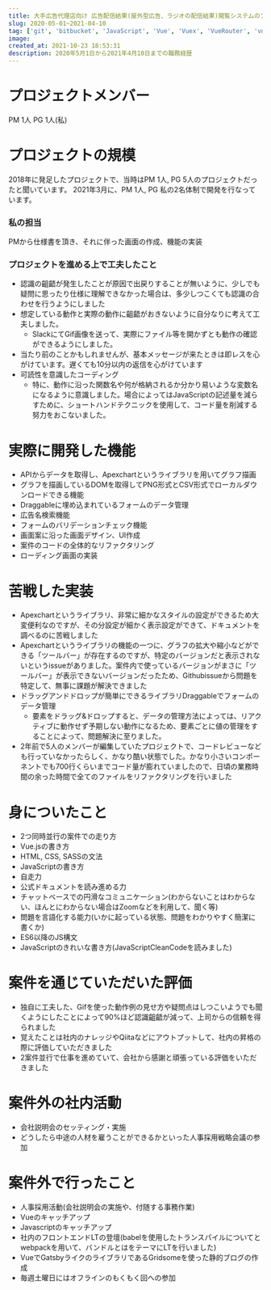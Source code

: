 ```yaml
---
title: 大手広告代理店向け 広告配信結果(屋外型広告、ラジオの配信結果)閲覧システムのフロントエンド担当	
slug: 2020-05-01~2021-04-10
tag: ['git', 'bitbucket', 'JavaScript', 'Vue', 'Vuex', 'VueRouter', 'vuelidate']
image:
created_at: 2021-10-23 18:53:31
description: 2020年5月1日から2021年4月10日までの職務経歴
---
```


# プロジェクトメンバー
PM 1人
PG 1人(私)

# プロジェクトの規模
2018年に発足したプロジェクトで、当時はPM 1人, PG 5人のプロジェクトだったと聞いています。
2021年3月に、PM 1人, PG 私の2名体制で開発を行なっています。

### 私の担当
PMから仕様書を頂き、それに伴った画面の作成、機能の実装

### プロジェクトを進める上で工夫したこと
- 認識の齟齬が発生したことが原因で出戻りすることが無いように、少しでも疑問に思ったり仕様に理解できなかった場合は、多少しつこくても認識の合わせを行うようにしました
- 想定している動作と実際の動作に齟齬がおきないように自分なりに考えて工夫しました。
  - SlackにてGif画像を送って、実際にファイル等を開かずとも動作の確認ができるようにしました。
- 当たり前のことかもしれませんが、基本メッセージが来たときは即レスを心がけています。遅くても10分以内の返信を心がけています
- 可読性を意識したコーディング
  - 特に、動作に沿った関数名や何が格納されるか分かり易いような変数名になるように意識しました。場合によってはJavaScriptの記述量を減らすために、ショートハンドテクニックを使用して、コード量を削減する努力をおこないました。

# 実際に開発した機能
- APIからデータを取得し、Apexchartというライブラリを用いてグラフ描画
- グラフを描画しているDOMを取得してPNG形式とCSV形式でローカルダウンロードできる機能
- Draggableに埋め込まれているフォームのデータ管理
- 広告名検索機能
- フォームのバリデーションチェック機能
- 画面案に沿った画面デザイン、UI作成
- 案件のコードの全体的なリファクタリング
- ローディング画面の実装


# 苦戦した実装
- Apexchartというライブラリ、非常に細かなスタイルの設定ができるため大変便利なのですが、その分設定が細かく表示設定ができて、ドキュメントを調べるのに苦戦しました
- Apexchartというライブラリの機能の一つに、グラフの拡大や縮小などができる「ツールバー」が存在するのですが、特定のバージョンだと表示されないというissueがありました。案件内で使っているバージョンがまさに「ツールバー」が表示できないバージョンだったため、Githubissueから問題を特定して、無事に課題が解決できました
- ドラッグアンドドロップが簡単にできるライブラリDraggableでフォームのデータ管理
  - 要素をドラッグ&ドロップすると、データの管理方法によっては、リアクティブに動作せず予期しない動作になるため、要素ごとに値の管理をすることによって、問題解決に至りました。
- 2年前で5人のメンバーが編集していたプロジェクトで、コードレビューなども行っていなかったらしく、かなり酷い状態でした。かなり小さいコンポーネントでも700行くらいまでコード量が膨れていましたので、日頃の業務時間の余った時間で全てのファイルをリファクタリングを行いました
# 身についたこと
- 2つ同時並行の案件での走り方
- Vue.jsの書き方
- HTML, CSS, SASSの文法
- JavaScriptの書き方
- 自走力
- 公式ドキュメントを読み進める力
- チャットベースでの円滑なコミュニケーション(わからないことはわからない、ほんとにわからない場合はZoomなどを利用して、聞く等)
- 問題を言語化する能力(いかに起っている状態、問題をわかりやすく簡潔に書くか)
- ES6以降のJS構文
- JavaScriptのきれいな書き方(JavaScriptCleanCodeを読みました)

# 案件を通じていただいた評価
- 独自に工夫した、Gifを使った動作例の見せ方や疑問点はしつこいようでも聞くようにしたことによって90%ほど認識齟齬が減って、上司からの信頼を得られました
- 覚えたことは社内のナレッジやQiitaなどにアウトプットして、社内の昇格の際に評価していただきました
- 2案件並行で仕事を進めていて、会社から感謝と頑張っている評価をいただきました

# 案件外の社内活動
- 会社説明会のセッティング・実施
- どうしたら中途の人材を雇うことができるかといった人事採用戦略会議の参加

# 案件外で行ったこと
- 人事採用活動(会社説明会の実施や、付随する事務作業)
- Vueのキャッチアップ
- Javascriptのキャッチアップ
- 社内のフロントエンドLTの登壇(babelを使用したトランスパイルについてとwebpackを用いて、バンドルとはをテーマにLTを行いました)
- VueでGatsbyライクのライブラリであるGridsomeを使った静的ブログの作成
- 毎週土曜日にはオフラインのもくもく回への参加